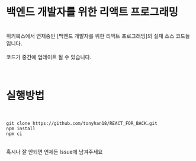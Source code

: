 # 백엔드 개발자를 위한 리액트 프로그래밍<br>
<br>
위키북스에서 연재중인 [백엔드 개발자를 위한 리액트 프로그래밍]의 실재 소스 코드들입니다.<br>
<br>
코드가 중간에 업데이트 될 수 있습니다.<br>
<br>
<br>

# 실행방법<br>

<br>

```
git clone https://github.com/tonyhan18/REACT_FOR_BACK.git
npm install
npm ci
```

<br>
혹시나 잘 안되면 언제든 Issue에 남겨주세요<br>
<br>
<br>
<br>
<br>
